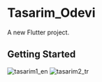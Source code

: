 # Tasarim_Odevi

A new Flutter project.

## Getting Started

![tasarim1_en](https://github.com/onurmelikoglu/Flutter_Bootcamp_Techcareer/assets/60974044/880fd114-0bd1-4671-b5c9-009778d2558e#50x100)
![tasarim2_tr](https://github.com/onurmelikoglu/Flutter_Bootcamp_Techcareer/assets/60974044/738b0b75-26ad-444d-a7c1-2591f8072ccc#50x100)



